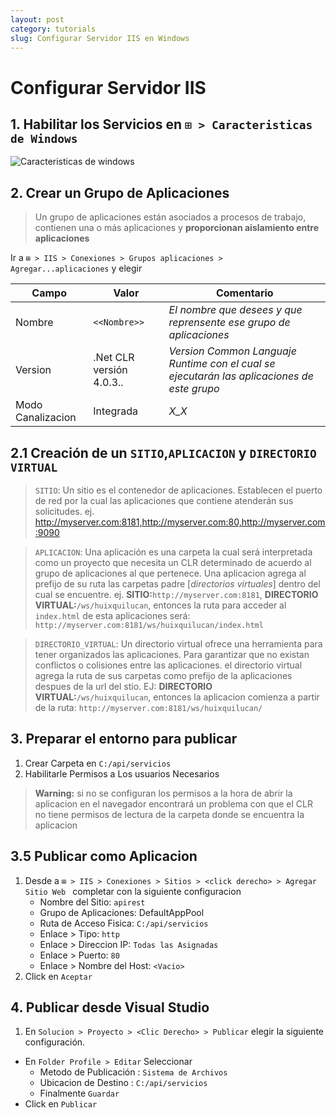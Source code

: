 ```yaml
---
layout: post
category: tutorials
slug: Configurar Servidor IIS en Windows
---
```


# Configurar Servidor IIS
## 1. Habilitar los Servicios en `⊞ > Caracteristicas de Windows`
    
![Caracteristicas de windows](https://i.imgur.com/5tRdE71.png)
    

## 2. Crear un Grupo de Aplicaciones

> Un grupo de aplicaciones están asociados a procesos de trabajo, contienen una o más aplicaciones y **proporcionan aislamiento entre aplicaciones**

Ir a `⊞ > IIS > Conexiones > Grupos aplicaciones > Agregar...aplicaciones` y elegir

|Campo|Valor|Comentario|
|------|-----|----------|
|Nombre|`<<Nombre>>`|*El nombre que desees y que reprensente ese grupo de aplicaciones*|
|Version|.Net CLR versión 4.0.3..|*Version Common Languaje Runtime con el cual se ejecutarán las aplicaciones de este grupo*|
|Modo Canalizacion|Integrada|*X_X*|

## 2.1 Creación de un `SITIO`,`APLICACION` y `DIRECTORIO VIRTUAL`

> `SITIO`: Un sitio es el contenedor de aplicaciones. Establecen el puerto de red por la cual las aplicaciones que contiene atenderán sus solicitudes. ej. http://myserver.com:8181,http://myserver.com:80,http://myserver.com:9090 

> `APLICACION`: Una aplicación es una carpeta la cual será interpretada como un proyecto que necesita un CLR determinado de acuerdo al grupo de aplicaciones al que pertenece.
> Una aplicacion agrega al prefijo de su ruta las carpetas padre [*directorios virtuales*] dentro del cual se encuentre. ej. **SITIO:**`http://myserver.com:8181`, **DIRECTORIO VIRTUAL:**`/ws/huixquilucan`, entonces la ruta para acceder al `index.html` de esta aplicaciones será: `http://myserver.com:8181/ws/huixquilucan/index.html`

> `DIRECTORIO_VIRTUAL`:  Un directorio virtual ofrece una herramienta para tener organizados las aplicaciones. Para garantizar que no existan conflictos o colisiones entre las aplicaciones. el directorio virtual agrega la ruta de sus carpetas como prefijo de la aplicaciones despues de la url del stio. EJ: **DIRECTORIO VIRTUAL:**`/ws/huixquilucan`, entonces la aplicacion comienza a partir de la ruta: `http://myserver.com:8181/ws/huixquilucan/`


## 3. Preparar el entorno para publicar
1. Crear Carpeta en `C:/api/servicios`
2. Habilitarle Permisos a Los usuarios Necesarios

> **Warning:** si no se configuran los permisos a la hora de abrir la aplicacion en el navegador encontrará un problema con que el CLR no tiene permisos de lectura de la carpeta donde se encuentra la aplicacion

## 3.5 Publicar como Aplicacion
1. Desde a `⊞ > IIS > Conexiones > Sitios > <click derecho> > Agregar Sitio Web ` completar con la siguiente configuracion
   - Nombre del Sitio: `apirest`
   - Grupo de Aplicaciones: DefaultAppPool
   - Ruta de Acceso Fisica: `C:/api/servicios`
   - Enlace > Tipo: `http`
   - Enlace > Direccion IP: `Todas las Asignadas`
   - Enlace > Puerto: `80`
   - Enlace > Nombre del Host: `<Vacio>`
 2. Click en `Aceptar`
  

## 4. Publicar desde Visual Studio

1. En `Solucion > Proyecto > <Clic Derecho> > Publicar` elegir la siguiente configuración.
* En `Folder Profile > Editar` Seleccionar
  - Metodo de Publicación : `Sistema de Archivos`
  - Ubicacion de Destino : `C:/api/servicios`
  - Finalmente `Guardar`
* Click en `Publicar`